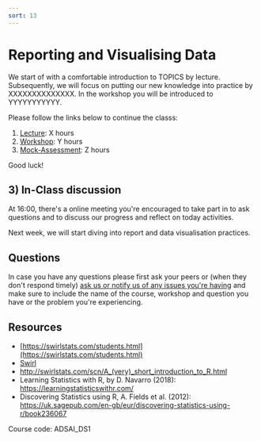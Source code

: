 ```yaml
---
sort: 13
---
```


# Reporting and Visualising Data

We start of with a comfortable introduction to TOPICS by lecture. Subsequently, we will focus on putting our new knowledge into practice by XXXXXXXXXXXXXX. In the workshop you will be introduced to YYYYYYYYYYY.

Please follow the links below to continue the classs:
1. [Lecture](LINK): X hours
2. [Workshop](LINK): Y hours
3. [Mock-Assessment](LINK): Z hours


Good luck!

## 3) In-Class discussion
At 16:00, there's a online meeting you're encouraged to take part in to ask questions and to discuss our progress and reflect on today activities.

Next week, we will start diving into report and data visualisation practices.

## Questions
In case you have any questions please first ask your peers or (when they don't respond timely) [ask us or notify us of any issues you're having](https://github.com/BredaUniversity/AAI-DM/issues/new) and make sure to include the name of the course, workshop and question you have or the problem you're experiencing.

## Resources
- [https://swirlstats.com/students.html](https://swirlstats.com/students.html)
- [Swirl](https://swirlstats.com/help.html)
- http://swirlstats.com/scn/A_(very)_short_introduction_to_R.html
- Learning Statistics with R, by D. Navarro (2018):  https://learningstatisticswithr.com/  
- Discovering Statistics using R, A. Fields et al. (2012): https://uk.sagepub.com/en-gb/eur/discovering-statistics-using-r/book236067  

Course code: ADSAI_DS1
